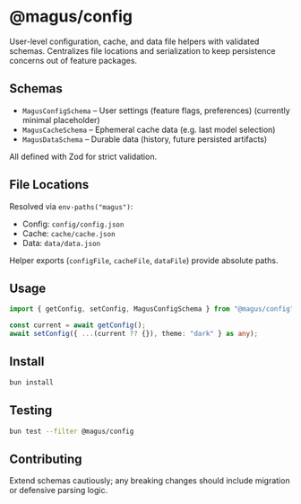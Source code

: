 # @magus/config

User-level configuration, cache, and data file helpers with validated schemas. Centralizes file locations and serialization to keep persistence concerns out of feature packages.

## Schemas

- `MagusConfigSchema` – User settings (feature flags, preferences) (currently minimal placeholder)
- `MagusCacheSchema` – Ephemeral cache data (e.g. last model selection)
- `MagusDataSchema` – Durable data (history, future persisted artifacts)

All defined with Zod for strict validation.

## File Locations

Resolved via `env-paths("magus")`:

- Config: `config/config.json`
- Cache: `cache/cache.json`
- Data: `data/data.json`

Helper exports (`configFile`, `cacheFile`, `dataFile`) provide absolute paths.

## Usage

```ts
import { getConfig, setConfig, MagusConfigSchema } from "@magus/config";

const current = await getConfig();
await setConfig({ ...(current ?? {}), theme: "dark" } as any);
```

## Install

```bash
bun install
```

## Testing

```bash
bun test --filter @magus/config
```

## Contributing

Extend schemas cautiously; any breaking changes should include migration or defensive parsing logic.
